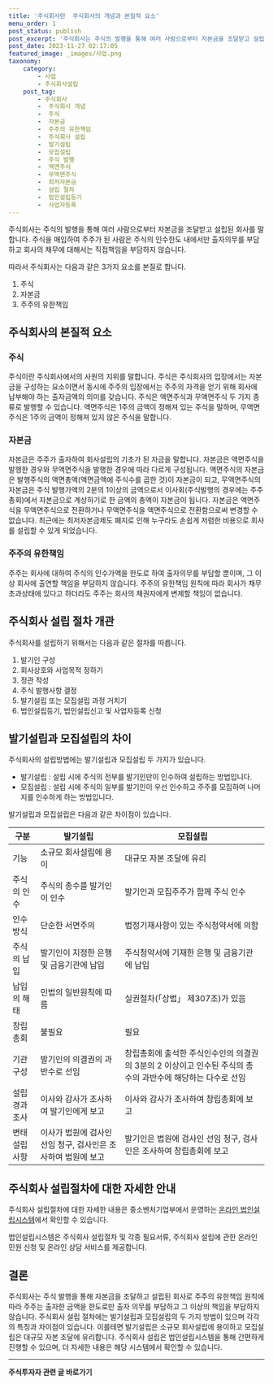 ```yaml
---
title: '주식회사란  주식회사의 개념과 본질적 요소'
menu_order: 1
post_status: publish
post_excerpt: '주식회사는 주식의 발행을 통해 여러 사람으로부터 자본금을 조달받고 설립된 회사를 말합니다. 주식을 매입하여 주주가 된 사람은 주식의 인수한도 내에서만 출자의무를 부담하고 회사의 채무에 대해서는 직접책임을 부담하지 않습니다.'
post_date: 2023-11-27 02:17:05
featured_image: _images/사업.png
taxonomy:
    category:
        - 사업
        - 주식회사설립
    post_tag:
        - 주식회사
        -  주식회사 개념
        -  주식
        -  자본금
        -  주주의 유한책임
        -  주식회사 설립
        -  발기설립
        -  모집설립
        -  주식 발행
        -  액면주식
        -  무액면주식
        -  최저자본금
        -  설립 절차
        -  법인설립등기
        -  사업자등록
---
```



주식회사는 주식의 발행을 통해 여러 사람으로부터 자본금을 조달받고 설립된 회사를 말합니다. 주식을 매입하여 주주가 된 사람은 주식의 인수한도 내에서만 출자의무를 부담하고 회사의 채무에 대해서는 직접책임을 부담하지 않습니다.

따라서 주식회사는 다음과 같은 3가지 요소를 본질로 합니다.
1. 주식
2. 자본금
3. 주주의 유한책임

## 주식회사의 본질적 요소

### 주식
주식이란 주식회사에서의 사원의 지위를 말합니다. 주식은 주식회사의 입장에서는 자본금을 구성하는 요소이면서 동시에 주주의 입장에서는 주주의 자격을 얻기 위해 회사에 납부해야 하는 출자금액의 의미를 갖습니다. 주식은 액면주식과 무액면주식 두 가지 종류로 발행할 수 있습니다. 액면주식은 1주의 금액이 정해져 있는 주식을 말하며, 무액면주식은 1주의 금액이 정해져 있지 않은 주식을 말합니다.

### 자본금
자본금은 주주가 출자하여 회사설립의 기초가 된 자금을 말합니다. 자본금은 액면주식을 발행한 경우와 무액면주식을 발행한 경우에 따라 다르게 구성됩니다. 액면주식의 자본금은 발행주식의 액면총액(액면금액에 주식수를 곱한 것)이 자본금이 되고, 무액면주식의 자본금은 주식 발행가액의 2분의 1이상의 금액으로서 이사회(주식발행의 경우에는 주주총회)에서 자본금으로 계상하기로 한 금액의 총액이 자본금이 됩니다. 자본금은 액면주식을 무액면주식으로 전환하거나 무액면주식을 액면주식으로 전환함으로써 변경할 수 없습니다. 최근에는 최저자본금제도 폐지로 인해 누구라도 손쉽게 저렴한 비용으로 회사를 설립할 수 있게 되었습니다.

### 주주의 유한책임
주주는 회사에 대하여 주식의 인수가액을 한도로 하여 출자의무를 부담할 뿐이며, 그 이상 회사에 출연할 책임을 부담하지 않습니다. 주주의 유한책임 원칙에 따라 회사가 채무초과상태에 있다고 하더라도 주주는 회사의 채권자에게 변제할 책임이 없습니다.

## 주식회사 설립 절차 개관

주식회사를 설립하기 위해서는 다음과 같은 절차를 따릅니다.
1. 발기인 구성
2. 회사상호와 사업목적 정하기
3. 정관 작성
4. 주식 발행사항 결정
5. 발기설립 또는 모집설립 과정 거치기
6. 법인설립등기, 법인설립신고 및 사업자등록 신청

## 발기설립과 모집설립의 차이

주식회사의 설립방법에는 발기설립과 모집설립 두 가지가 있습니다. 
- 발기설립 : 설립 시에 주식의 전부를 발기인만이 인수하여 설립하는 방법입니다.
- 모집설립 : 설립 시에 주식의 일부를 발기인이 우선 인수하고 주주를 모집하여 나머지를 인수하게 하는 방법입니다.

발기설립과 모집설립은 다음과 같은 차이점이 있습니다.

| 구분      | 발기설립 | 모집설립 |
| ----------- | ----------- | ----------- |
| 기능      | 소규모 회사설립에 용이       | 대규모 자본 조달에 유리        |
| 주식의 인수   | 주식의 총수를 발기인이 인수       | 발기인과 모집주주가 함께 주식 인수        |
| 인수 방식   | 단순한 서면주의       | 법정기재사항이 있는 주식청약서에 의함        |
| 주식의 납입   | 발기인이 지정한 은행 및 금융기관에 납입       | 주식청약서에 기재한 은행 및 금융기관에 납입        |
| 납입의 해태   | 민법의 일반원칙에 따름       | 실권절차(「상법」 제307조)가 있음        |
| 창립총회   | 불필요       | 필요        |
| 기관구성   | 발기인의 의결권의 과반수로 선임       | 창립총회에 출석한 주식인수인의 의결권의 3분의 2 이상이고 인수된 주식의 총수의 과반수에 해당하는 다수로 선임        |
| 설립경과조사   | 이사와 감사가 조사하여 발기인에게 보고       | 이사와 감사가 조사하여 창립총회에 보고        |
| 변태설립사항   | 이사가 법원에 검사인 선임 청구, 검사인은 조사하여 법원에 보고        | 발기인은 법원에 검사인 선임 청구, 검사인은 조사하여 창립총회에 보고        |

## 주식회사 설립절차에 대한 자세한 안내

주식회사 설립절차에 대한 자세한 내용은 중소벤처기업부에서 운영하는 [온라인 법인설립시스템](www.startbiz.go.kr)에서 확인할 수 있습니다.

법인설립시스템은 주식회사 설립절차 및 각종 필요서류, 주식회사 설립에 관한 온라인 민원 신청 및 온라인 상담 서비스를 제공합니다.

## 결론

주식회사는 주식 발행을 통해 자본금을 조달하고 설립된 회사로 주주의 유한책임 원칙에 따라 주주는 출자한 금액을 한도로만 출자 의무를 부담하고 그 이상의 책임을 부담하지 않습니다. 주식회사 설립 절차에는 발기설립과 모집설립의 두 가지 방법이 있으며 각각의 특징과 차이점이 있습니다. 이를테면 발기설립은 소규모 회사설립에 용이하고 모집설립은 대규모 자본 조달에 유리합니다. 주식회사 설립은 법인설립시스템을 통해 간편하게 진행할 수 있으며, 더 자세한 내용은 해당 시스템에서 확인할 수 있습니다.
<!-- wp:separator -->
<hr class="wp-block-separator has-alpha-channel-opacity"/>
<!-- /wp:separator -->

<!-- wp:group {"backgroundColor":"base","layout":{"type":"constrained"}} -->
<div class="wp-block-group has-base-background-color has-background"><!-- wp:paragraph {"align":"center","fontSize":"medium"} -->
<p class="has-text-align-center has-large-font-size"><strong>주식투자자 관련 글 바로가기</strong></p>
<!-- /wp:paragraph -->


<!-- wp:latest-posts
{"categories":[{"id":15119,"count":19,"description":"","link":"https://uknowlaw.com/category/%ec%a3%bc%ec%8b%9d%ed%88%ac%ec%9e%90%ec%9e%90/","name":"주식투자자","slug":"주식투자자","taxonomy":"category","parent":0,"meta":[],"_links":{"self":[{"href":"https://uknowlaw.com/wp-json/wp/v2/categories/15119"}],"collection":[{"href":"https://uknowlaw.com/wp-json/wp/v2/categories"}],"about":[{"href":"https://uknowlaw.com/wp-json/wp/v2/taxonomies/category"}],"wp:post_type":[{"href":"https://uknowlaw.com/wp-json/wp/v2/posts?categories=15119"}],"curies":[{"name":"wp","href":"https://api.w.org/{rel}","templated":true}]}}],"postsToShow":100,"excerptLength":28,"postLayout":"grid","columns":2,"featuredImageAlign":"left","featuredImageSizeSlug":"large","fontSize":"small"} /--></div>
<!-- /wp:group -->